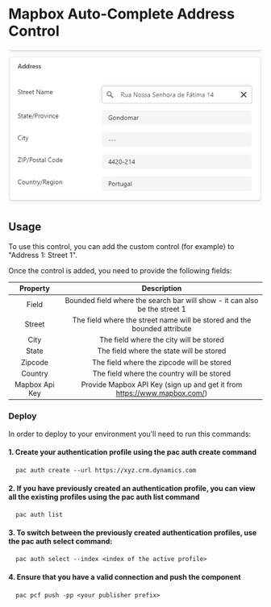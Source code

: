 # Mapbox Auto-Complete Address Control

![](https://github.com/novalogica/pcf-address-mapbox/blob/main/screenshots/autocompleted_address.png)


## Usage

To use this control, you can add the custom control (for example) to "Address 1: Street 1".

Once the control is added, you need to provide the following fields:


| Property | Description    |
| :---:   | :---: |
| Field | Bounded field where the search bar will show - it can also be the street 1 |
| Street | The field where the street name will be stored and the bounded attribute   |
| City | The field where the city will be stored   |
| State | The field where the state will be stored   |
| Zipcode | The field where the zipcode will be stored   |
| Country | 	The field where the country will be stored   |
| Mapbox Api Key | Provide Mapbox API Key (sign up and get it from https://www.mapbox.com/) |



### Deploy
In order to deploy to your environment you'll need to run this commands: 
   #### 1. Create your authentication profile using the pac auth create command
      pac auth create --url https://xyz.crm.dynamics.com 

   #### 2. If you have previously created an authentication profile, you can view all the existing profiles using the pac auth list command
      pac auth list
   #### 3. To switch between the previously created authentication profiles, use the pac auth select command:
      pac auth select --index <index of the active profile>
   #### 4. Ensure that you have a valid connection and push the component
      pac pcf push -pp <your publisher prefix>
   
